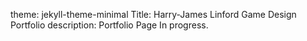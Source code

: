 theme: jekyll-theme-minimal
Title: Harry-James Linford Game Design Portfolio 
description: Portfolio Page In progress.
